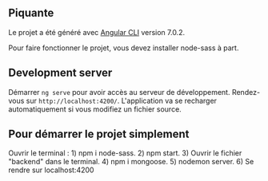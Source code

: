 ## Piquante

Le projet a été généré avec [Angular CLI](https://github.com/angular/angular-cli) version 7.0.2.

Pour faire fonctionner le projet, vous devez installer node-sass à part.

## Development server

Démarrer `ng serve` pour avoir accès au serveur de développement. Rendez-vous sur `http://localhost:4200/`. L'application va se recharger automatiquement si vous modifiez un fichier source.

## Pour démarrer le projet simplement

Ouvrir le terminal : 1) npm i node-sass.
                     2) npm start.
                     3) Ouvrir le fichier "backend" dans le terminal.
                     4) npm i mongoose.
                     5) nodemon server.
                     6) Se rendre sur localhost:4200
